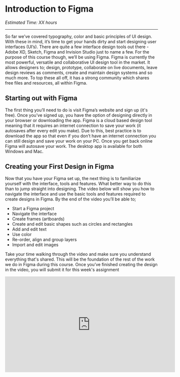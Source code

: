 # Introduction to Figma
*Estimated Time: XX hours*

---

So far we’ve covered typography, color and basic principles of UI design. With these in mind, it’s time to get your hands dirty and start designing user interfaces (UI’s). There are quite a few interface design tools out there - Adobe XD, Sketch, Figma and Invision Studio just to name a few. For the purpose of this course though, we’ll be using Figma. Figma is currently the most powerful, versatile and collaborative UI design tool in the market. It allows designers to; design, prototype, collaborate on live documents, leave design reviews as comments, create and maintain design systems and so much more. To top these all off, it has a strong community which shares free files and resources, all within Figma. 


## Starting out with Figma

The first thing you’ll need to do is visit Figma’s website and sign up (it's free). Once you’ve signed up, you have the option of designing directly in your browser or downloading the app. Figma is a cloud based design tool meaning that it requires an internet connection to save your work (it autosaves after every edit you make). Due to this, best practice is to download the app so that even if you don’t have an internet connection you can still design and save your work on your PC. Once you get back online Figma will autosave your work. The desktop app is available for both Windows and Mac.


## Creating your First Design in Figma

Now that you have your Figma set up, the next thing is to familiarize yourself with the interface, tools and features. What better way to do this than to jump straight into designing. The video below will show you how to navigate the interface and use the basic tools and features required to create designs in Figma. By the end of the video you’ll be able to;

- Start a Figma project 
- Navigate the interface
- Create frames (artboards)
- Create and edit basic shapes such as circles and rectangles
- Add and edit text 
- Use color
- Re-order, align and group layers
- Import and edit images

Take your time walking through the video and make sure you understand everything that's shared. This will be the foundation of the rest of the work we do in Figma during this course. Once you’ve finished creating the design in the video, you will submit it for this week's assignment

<iframe width="560" height="315" src="https://www.youtube.com/embed/eZJOSK4gXl4" title="YouTube video player" frameborder="0" allow="accelerometer; autoplay; clipboard-write; encrypted-media; gyroscope; picture-in-picture" allowfullscreen></iframe>

